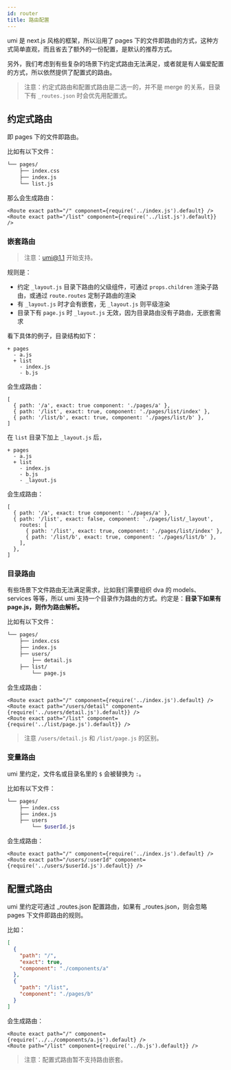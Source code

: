 ```yaml
---
id: router
title: 路由配置
---
```


umi 是 next.js 风格的框架，所以沿用了 pages 下的文件即路由的方式，这种方式简单直观，而且省去了额外的一份配置，是默认的推荐方式。

另外，我们考虑到有些复杂的场景下约定式路由无法满足，或者就是有人偏爱配置的方式，所以依然提供了配置式的路由。

> 注意：约定式路由和配置式路由是二选一的，并不是 merge 的关系，目录下有 `_routes.json` 时会优先用配置式。

## 约定式路由

即 pages 下的文件即路由。

比如有以下文件：

```bash
└── pages/
    ├── index.css
    ├── index.js
    └── list.js
```

那么会生成路由：

```
<Route exact path="/" component={require('../index.js').default} />
<Route exact path="/list" component={require('../list.js').default}} />
```

### 嵌套路由

> 注意：umi@1.1 开始支持。

规则是：

* 约定 `_layout.js` 目录下路由的父级组件，可通过 `props.children` 渲染子路由，或通过 `route.routes` 定制子路由的渲染
* 有 `_layout.js` 时才会有嵌套，无 `_layout.js` 则平级渲染
* 目录下有 `page.js` 时 `_layout.js` 无效，因为目录路由没有子路由，无嵌套需求

看下具体的例子，目录结构如下：


```
+ pages
  - a.js
  + list
    - index.js
    - b.js
```

会生成路由：

```
[
  { path: '/a', exact: true component: './pages/a' },
  { path: '/list', exact: true, component: './pages/list/index' },
  { path: '/list/b', exact: true, component: './pages/list/b' },
]
```

在 `list` 目录下加上 `_layout.js` 后，

```
+ pages
  - a.js
  + list
    - index.js
    - b.js
    - _layout.js
```

会生成路由：

```
[
  { path: '/a', exact: true component: './pages/a' },
  { path: '/list', exact: false, component: './pages/list/_layout',
    routes: [
      { path: '/list', exact: true, component: './pages/list/index' },
      { path: '/list/b', exact: true, component: './pages/list/b' },
    ],
  },
]
```

### 目录路由

有些场景下文件路由无法满足需求，比如我们需要组织 dva 的 models、services 等等，所以 umi 支持一个目录作为路由的方式。约定是：**目录下如果有 page.js，则作为路由解析。**

比如有以下文件：

```bash
└── pages/
    ├── index.css
    ├── index.js
    ├── users/
        ├── detail.js
    ├── list/
        └── page.js
```

会生成路由：

```
<Route exact path="/" component={require('../index.js').default} />
<Route exact path="/users/detail" component={require('../users/detail.js').default}} />
<Route exact path="/list" component={require('../list/page.js').default}} />
```

> 注意 `/users/detail.js` 和 `/list/page.js` 的区别。

### 变量路由

umi 里约定，文件名或目录名里的 `$` 会被替换为 `:`。

比如有以下文件：

```bash
└── pages/
    ├── index.css
    ├── index.js
    ├── users
        └── $userId.js
```

会生成路由：

```
<Route exact path="/" component={require('../index.js').default} />
<Route exact path="/users/:userId" component={require('../users/$userId.js').default}} />
```

## 配置式路由

umi 里约定可通过 _routes.json 配置路由，如果有 _routes.json，则会忽略 pages 下文件即路由的规则。

比如：

```json
[
  {
    "path": "/",
    "exact": true,
    "component": "./components/a"
  },
  {
    "path": "/list",
    "component": "./pages/b"
  }
]
```

会生成路由：

```
<Route exact path="/" component={require('../../components/a.js').default} />
<Route path="/list" component={require('../b.js').default}} />
```

> 注意：配置式路由暂不支持路由嵌套。
